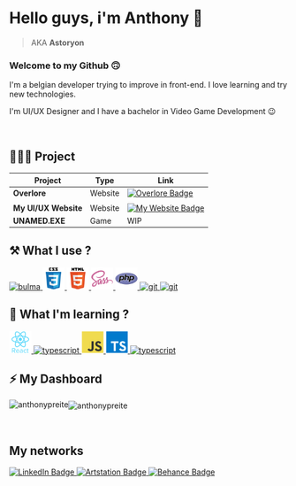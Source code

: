 
# Hello guys, i'm Anthony 👋

>AKA **Astoryon**

### Welcome to my Github 🙃

I'm a belgian developer trying to improve in front-end. I love learning and try new technologies. 

I'm UI/UX Designer and I have a bachelor in Video Game Development 😉 

<br>

## 👨🏻‍💻 Project
  
| Project      | Type      | Link       |
|--------------|-----------|------------|
| **Overlore** | Website   | <a href="https://overlore.netlify.app/"><img src="https://img.shields.io/badge/Overlore-orange?style=for-the-badge&logo=Overlore&logoColor=white" alt="Overlore Badge"/>
</a> |
|**My UI/UX Website**| Website   | <a href="https://www.preiteanthony.be/"><img src="https://img.shields.io/badge/My Website-black?style=for-the-badge&logo=My&logoColor=white" alt="My Website Badge"/>
|**UNAMED.EXE**| Game      | WIP        |
  
  

## ⚒ What I use ?

<p align="left">
  
  <a href="https://bulma.io/" target="_blank" rel="noreferrer"> <img src="https://raw.githubusercontent.com/gilbarbara/logos/804dc257b59e144eaca5bc6ffd16949752c6f789/logos/bulma.svg" alt="bulma" width="40" height="40"/> </a>
  <a href="https://www.w3schools.com/css/" target="_blank" rel="noreferrer"> <img src="https://raw.githubusercontent.com/devicons/devicon/master/icons/css3/css3-original-wordmark.svg" alt="css3" width="40" height="40"/> </a> 
  <a href="https://www.w3.org/html/" target="_blank" rel="noreferrer"> <img src="https://raw.githubusercontent.com/devicons/devicon/master/icons/html5/html5-original-wordmark.svg" alt="html5" width="40" height="40"/> </a>
  <a href="https://sass-lang.com" target="_blank" rel="noreferrer"> <img src="https://raw.githubusercontent.com/devicons/devicon/master/icons/sass/sass-original.svg" alt="sass" width="40" height="40"/> </a> 
  <a href="https://www.php.net" target="_blank" rel="noreferrer"> <img src="https://raw.githubusercontent.com/devicons/devicon/master/icons/php/php-original.svg" alt="php" width="40" height="40"/> </a>
  <a href="https://git-scm.com/" target="_blank" rel="noreferrer"> <img src="https://www.vectorlogo.zone/logos/git-scm/git-scm-icon.svg" alt="git" width="40" height="40"/> </a>
  <a href="https://code.visualstudio.com/" target="_blank" rel="noreferrer"> <img src="https://cdn.jsdelivr.net/gh/devicons/devicon/icons/vscode/vscode-original.svg" alt="git" width="40" height="40"/> </a> </p>
  
  ## 📡 What I'm learning ?
  <a href="https://reactjs.org/" target="_blank" rel="noreferrer"> <img src="https://raw.githubusercontent.com/devicons/devicon/master/icons/react/react-original-wordmark.svg" alt="react" width="40" height="40"/> </a>
  <a href="https://vuejs.org/" target="_blank" rel="noreferrer"> <img src="https://impicode.com/wp-content/uploads/sites/2/2020/07/330px-Vue.js_Logo_2.svg_.png" alt="typescript" width="40" height="40"/> </a>
  <a href="https://developer.mozilla.org/en-US/docs/Web/JavaScript" target="_blank" rel="noreferrer"> <img src="https://raw.githubusercontent.com/devicons/devicon/master/icons/javascript/javascript-original.svg" alt="javascript" width="40" height="40"/> </a>
  <a href="https://www.typescriptlang.org/" target="_blank" rel="noreferrer"> <img src="https://raw.githubusercontent.com/devicons/devicon/master/icons/typescript/typescript-original.svg" alt="typescript" width="40" height="40"/> </a>
  <a href="https://aframe.io/" target="_blank" rel="noreferrer"> <img src="https://avatars.githubusercontent.com/u/16024092?s=280&v=4" alt="typescript" width="40" height="40"/> </a>
  
  
  
  ## ⚡️ My Dashboard
<img align="center" src="https://github-readme-stats.vercel.app/api?username=anthonypreite&show_icons=true&locale=en&theme=gotham" alt="anthonypreite" /> <img align="left" src="https://github-readme-stats.vercel.app/api/top-langs?username=anthonypreite&show_icons=true&locale=en&layout=compact&theme=gotham" alt="anthonypreite" /></p>

<br>

## My networks

<div id="badges" display="block">
  <a href="https://www.linkedin.com/in/anthonypreite/">
    <img src="https://img.shields.io/badge/LinkedIn-teal?style=for-the-badge&logo=linkedin&logoColor=white" alt="LinkedIn Badge"/>
  </a>
  <a href="https://astoryon.artstation.com/">
    <img src="https://img.shields.io/badge/Artstation-purple?style=for-the-badge&logo=artstation&logoColor=white" alt="Artstation Badge"/>
  </a>
  <a href="https://www.behance.net/anthonypreite">
    <img src="https://img.shields.io/badge/Behance-blue?style=for-the-badge&logo=behance&logoColor=white" alt="Behance Badge"/>
  </a>
</div>


<!--  

**AnthonyPreite/AnthonyPreite** is a ✨ _special_ ✨ repository because its `README.md` (this file) appears on your GitHub profile.


Here are some ideas to get you started:

- 🔭 I’m currently working on ...

- 🌱 I’m currently learning ...

- 👯 I’m looking to collaborate on ...

- 🤔 I’m looking for help with ...

- 💬 Ask me about ...

- 📫 How to reach me: ...

- 😄 Pronouns: ...

- ⚡ Fun fact: ...

-->
